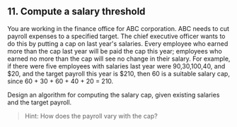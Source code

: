 ## 11. Compute a salary threshold

You are working in the finance office for ABC corporation. ABC needs to cut payroll expenses to a specified target. The chief executive officer wants to do this by putting a cap on last year's salaries. Every employee who earned more than the cap last year will be paid the cap this year; employees who earned no more than the cap will see no change in their salary. For example, if there were five employees with salaries last year were $90,$30,$100,$40, and $20, and the target payroll this year is $210, then 60 is a suitable salary cap, since 60 + 30 + 60 + 40 + 20 = 210.

Design an algorithm for computing the salary cap, given existing salaries and the target payroll.

> Hint: How does the payroll vary with the cap?
